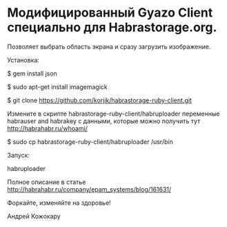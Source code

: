 Модифицированный Gyazo Client специально для Habrastorage.org.
===============

Позволяет выбрать область экрана и сразу загрузить изображение.

Установка:

$ gem install json

$ sudo apt-get install imagemagick

$ git clone https://github.com/korjik/habrastorage-ruby-client.git

Измените в скрипте habrastorage-ruby-client/habruploader переменные habrauser and habrakey с данными, которые можно получить тут http://habrahabr.ru/whoami/

$ sudo cp habrastorage-ruby-client/habruploader /usr/bin

Запуск:

habruploader
 
Полное описание в статье http://habrahabr.ru/company/epam_systems/blog/161631/



Форкайте, изменяйте на здоровье!

Андрей Кожокару

